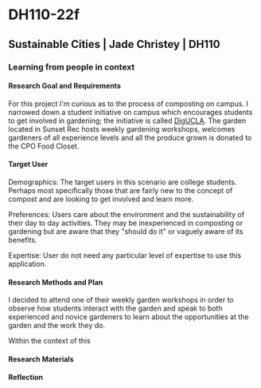 # DH110-22f

## Sustainable Cities | Jade Christey | DH110

### Learning from people in context

#### Research Goal and Requirements 

For this project I'm curious as to the process of composting on campus. 
I narrowed down a student initiative on campus which encourages students to get involved in gardening; the initiative is called [DigUCLA](http://digucla.weebly.com/).
The garden located in Sunset Rec hosts weekly gardening workshops, welcomes gardeners of all experience levels and all the produce grown is donated to the CPO Food Closet.

#### Target User

Demographics: The target users in this scenario are college students. Perhaps most specifically those that are fairly new to the concept of compost and are looking to get involved and learn more. 

Preferences: Users care about the environment and the sustainability of their day to day activities. They may be inexperienced in composting or gardening but are aware that they "should do it" or vaguely aware of its benefits. 

Expertise: User do not need any particular level of expertise to use this application.

#### Research Methods and Plan

I decided to attend one of their weekly garden workshops in order to observe how students interact with the garden and speak to both experienced and novice gardeners to learn about the opportunities at the garden and the work they do.

Within the context of this 

#### Research Materials

#### Reflection

